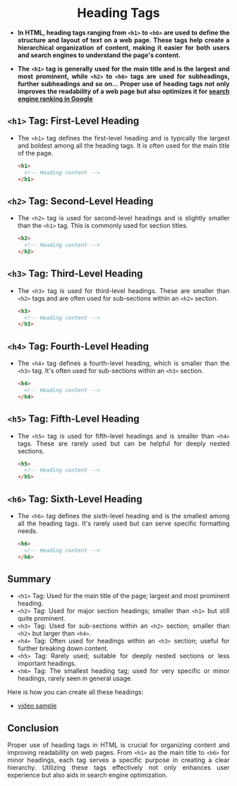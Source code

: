 <style>
  body {
    text-align: justify;
  }
</style>

<h1 style="text-align: center;">Heading Tags</h1>

- <b>In HTML, heading tags ranging from `<h1>` to `<h6>` are used to define the structure and layout of text on a web page. These tags help create a hierarchical organization of content, making it easier for both users and search engines to understand the page's content.

- The `<h1>` tag is generally used for the main title and is the largest and most prominent, while `<h2>` to `<h6>` tags are used for subheadings, further subheadings and so on... Proper use of heading tags not only improves the readability of a web page but also optimizes it for [search engine ranking in Google](https://www.searchenginejournal.com/heading-tags-for-seo/341817/)</b>

## `<h1>` Tag: First-Level Heading

- The `<h1>` tag defines the first-level heading and is typically the largest and boldest among all the heading tags. It is often used for the main title of the page.

  ```html
  <h1>
    <!-- Heading content -->
  </h1>
  ```

## `<h2>` Tag: Second-Level Heading

- The `<h2>` tag is used for second-level headings and is slightly smaller than the `<h1>` tag. This is commonly used for section titles.

  ```html
  <h2>
    <!-- Heading content -->
  </h2>
  ```

## `<h3>` Tag: Third-Level Heading

- The `<h3>` tag is used for third-level headings. These are smaller than `<h2>` tags and are often used for sub-sections within an `<h2>` section.

  ```html
  <h3>
    <!-- Heading content -->
  </h3>
  ```

## `<h4>` Tag: Fourth-Level Heading

- The `<h4>` tag defines a fourth-level heading, which is smaller than the `<h3>` tag. It's often used for sub-sections within an `<h3>` section.

  ```html
  <h4>
    <!-- Heading content -->
  </h4>
  ```

## `<h5>` Tag: Fifth-Level Heading

- The `<h5>` tag is used for fifth-level headings and is smaller than `<h4>` tags. These are rarely used but can be helpful for deeply nested sections.

  ```html
  <h5>
    <!-- Heading content -->
  </h5>
  ```

## `<h6>` Tag: Sixth-Level Heading

- The `<h6>` tag defines the sixth-level heading and is the smallest among all the heading tags. It's rarely used but can serve specific formatting needs.
  ```html
  <h6>
    <!-- Heading content -->
  </h6>
  ```

## Summary

- `<h1>` Tag: Used for the main title of the page; largest and most prominent heading.
- `<h2>` Tag: Used for major section headings; smaller than `<h1>` but still quite prominent.
- `<h3>` Tag: Used for sub-sections within an `<h2>` section; smaller than `<h2>` but larger than `<h4>`.
- `<h4>` Tag: Often used for headings within an `<h3>` section; useful for further breaking down content.
- `<h5>` Tag: Rarely used; suitable for deeply nested sections or less important headings.
- `<h6>` Tag: The smallest heading tag; used for very specific or minor headings, rarely seen in general usage.

Here is how you can create all these headings:

- [video sample](./assets/heading%20tags.mp4)

## Conclusion

Proper use of heading tags in HTML is crucial for organizing content and improving readability on web pages. From `<h1>` as the main title to `<h6>` for minor headings, each tag serves a specific purpose in creating a clear hierarchy. Utilizing these tags effectively not only enhances user experience but also aids in search engine optimization.
